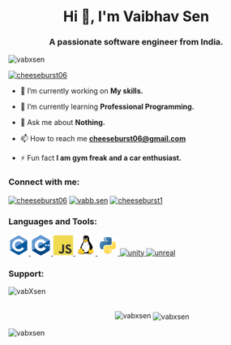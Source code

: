 <h1 align="center">Hi 👋, I'm Vaibhav Sen</h1>
<h3 align="center">A passionate software engineer from India.</h3>

<p align="left"> <img src="https://komarev.com/ghpvc/?username=vabxsen&label=Profile%20views&color=0e75b6&style=flat" alt="vabxsen" /> </p>

<p align="left"> <a href="https://twitter.com/cheeseburst06" target="blank"><img src="https://img.shields.io/twitter/follow/cheeseburst06?logo=twitter&style=for-the-badge" alt="cheeseburst06" /></a> </p>

- 🔭 I’m currently working on **My skills.**

- 🌱 I’m currently learning **Professional Programming.**

- 💬 Ask me about **Nothing.**

- 📫 How to reach me **cheeseburst06@gmail.com**

- ⚡ Fun fact **I am gym freak and a car enthusiast.**

<h3 align="left">Connect with me:</h3>
<p align="left">
<a href="https://twitter.com/cheeseburst06" target="blank"><img align="center" src="https://raw.githubusercontent.com/rahuldkjain/github-profile-readme-generator/master/src/images/icons/Social/twitter.svg" alt="cheeseburst06" height="30" width="40" /></a>
<a href="https://instagram.com/vabb.sen" target="blank"><img align="center" src="https://raw.githubusercontent.com/rahuldkjain/github-profile-readme-generator/master/src/images/icons/Social/instagram.svg" alt="vabb.sen" height="30" width="40" /></a>
<a href="https://www.behance.net/cheeseburst1" target="blank"><img align="center" src="https://raw.githubusercontent.com/rahuldkjain/github-profile-readme-generator/master/src/images/icons/Social/behance.svg" alt="cheeseburst1" height="30" width="40" /></a>
</p>

<h3 align="left">Languages and Tools:</h3>
<p align="left"> <a href="https://www.cprogramming.com/" target="_blank" rel="noreferrer"> <img src="https://raw.githubusercontent.com/devicons/devicon/master/icons/c/c-original.svg" alt="c" width="40" height="40"/> </a> <a href="https://www.w3schools.com/cpp/" target="_blank" rel="noreferrer"> <img src="https://raw.githubusercontent.com/devicons/devicon/master/icons/cplusplus/cplusplus-original.svg" alt="cplusplus" width="40" height="40"/> </a> <a href="https://developer.mozilla.org/en-US/docs/Web/JavaScript" target="_blank" rel="noreferrer"> <img src="https://raw.githubusercontent.com/devicons/devicon/master/icons/javascript/javascript-original.svg" alt="javascript" width="40" height="40"/> </a> <a href="https://www.linux.org/" target="_blank" rel="noreferrer"> <img src="https://raw.githubusercontent.com/devicons/devicon/master/icons/linux/linux-original.svg" alt="linux" width="40" height="40"/> </a> <a href="https://www.python.org" target="_blank" rel="noreferrer"> <img src="https://raw.githubusercontent.com/devicons/devicon/master/icons/python/python-original.svg" alt="python" width="40" height="40"/> </a> <a href="https://unity.com/" target="_blank" rel="noreferrer"> <img src="https://www.vectorlogo.zone/logos/unity3d/unity3d-icon.svg" alt="unity" width="40" height="40"/> </a> <a href="https://unrealengine.com/" target="_blank" rel="noreferrer"> <img src="https://raw.githubusercontent.com/kenangundogan/fontisto/036b7eca71aab1bef8e6a0518f7329f13ed62f6b/icons/svg/brand/unreal-engine.svg" alt="unreal" width="40" height="40"/> </a> </p>

<h3 align="left">Support:</h3>
<p><a href="https://www.buymeacoffee.com/vabXsen"> <img align="left" src="https://cdn.buymeacoffee.com/buttons/v2/default-yellow.png" height="50" width="210" alt="vabXsen" /></a></p><br><br>

<p><img align="left" src="https://github-readme-stats.vercel.app/api/top-langs?username=vabxsen&show_icons=true&locale=en&layout=compact" alt="vabxsen" /></p>

<p>&nbsp;<img align="center" src="https://github-readme-stats.vercel.app/api?username=vabxsen&show_icons=true&locale=en" alt="vabxsen" /></p>

<p><img align="center" src="https://github-readme-streak-stats.herokuapp.com/?user=vabxsen&" alt="vabxsen" /></p>
